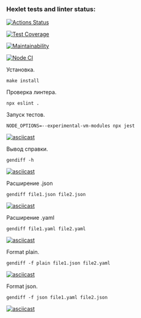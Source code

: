 ### Hexlet tests and linter status:
[![Actions Status](https://github.com/MarieMiatova/frontend-project-46/actions/workflows/hexlet-check.yml/badge.svg)](https://github.com/MarieMiatova/frontend-project-46/actions)

[![Test Coverage](https://api.codeclimate.com/v1/badges/84eaa40c07947cc372be/test_coverage)](https://codeclimate.com/github/MarieMiatova/frontend-project-46/test_coverage)


[![Maintainability](https://api.codeclimate.com/v1/badges/84eaa40c07947cc372be/maintainability)](https://codeclimate.com/github/MarieMiatova/frontend-project-46/maintainability)


[![Node CI](https://github.com/MarieMiatova/frontend-project-46/actions/workflows/main.yml/badge.svg)](https://github.com/MarieMiatova/frontend-project-46/actions/workflows/main.yml)


Установка.

    make install

Проверка линтера.

	npx eslint .

Запуск тестов.

    NODE_OPTIONS=--experimental-vm-modules npx jest

 [![asciicast](https://asciinema.org/a/WeueP7abzJE9rU7cSth8PVZkW.svg)](https://asciinema.org/a/WeueP7abzJE9rU7cSth8PVZkW)   

    

Вывод справки.

    gendiff -h

 [![asciicast](https://asciinema.org/a/HJViSUOQ0yEtTE4IH5Fadx4hT.svg)](https://asciinema.org/a/HJViSUOQ0yEtTE4IH5Fadx4hT)   


Расширение .json

    gendiff file1.json file2.json    

[![asciicast](https://asciinema.org/a/30bNMLNiHujXs6WFVynlQfAXC.svg)](https://asciinema.org/a/30bNMLNiHujXs6WFVynlQfAXC)


Расширение .yaml

    gendiff file1.yaml file2.yaml

[![asciicast](https://asciinema.org/a/Tc9KWj32JqvuP9WA8KbBueuoA.svg)](https://asciinema.org/a/Tc9KWj32JqvuP9WA8KbBueuoA)  


Format plain.

    gendiff -f plain file1.json file2.yaml

[![asciicast](https://asciinema.org/a/8iSa88tpXaH3e8mwFvBRVJFjF.svg)](https://asciinema.org/a/8iSa88tpXaH3e8mwFvBRVJFjF)

Format json.

    gendiff -f json file1.yaml file2.json
    
[![asciicast](https://asciinema.org/a/V2Jk1z9FsWNyrJh2n23xHITPz.svg)](https://asciinema.org/a/V2Jk1z9FsWNyrJh2n23xHITPz)

